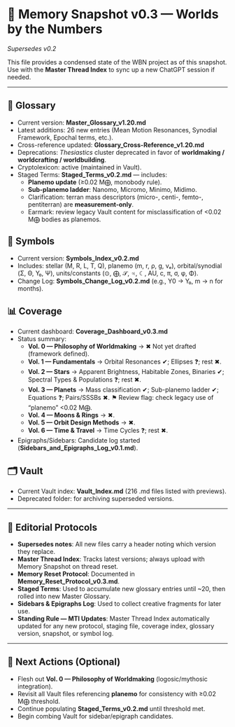 # 🧠 Memory Snapshot v0.3 — Worlds by the Numbers
*Supersedes v0.2*

This file provides a condensed state of the WBN project as of this snapshot.  
Use with the **Master Thread Index** to sync up a new ChatGPT session if needed.  

---

## 📖 Glossary
- Current version: **Master_Glossary_v1.20.md**  
- Latest additions: 26 new entries (Mean Motion Resonances, Synodial Framework, Epochal terms, etc.).  
- Cross-reference updated: **Glossary_Cross-Reference_v1.20.md**  
- Deprecations: *Thesiastics* cluster deprecated in favor of **worldmaking / worldcrafting / worldbuilding**.  
- Cryptolexicon: active (maintained in Vault).  
- Staged Terms: **Staged_Terms_v0.2.md** — includes:  
  - **Planemo update** (≥0.02 M⨁, monobody rule).  
  - **Sub-planemo ladder**: Nanomo, Micromo, Minimo, Midimo.  
  - Clarification: terran mass descriptors (micro-, centi-, femto-, pentiterran) are **measurement-only**.  
  - Earmark: review legacy Vault content for misclassification of <0.02 M⨁ bodies as planemos.  

## 🔣 Symbols
- Current version: **Symbols_Index_v0.2.md**  
- Includes: stellar (M, R, L, T, Q), planemo (m, r, ρ, g, vₑ), orbital/synodial (Σ, Θ, Y₀, Ψ), units/constants (⊙, ⨁, $\mathcal{S}$, ♃, ☾, AU, c, π, σ, φ, Φ).  
- Change Log: **Symbols_Change_Log_v0.2.md** (e.g., Y0 → Y₀, m → n for months).  

## 📊 Coverage
- Current dashboard: **Coverage_Dashboard_v0.3.md**  
- Status summary:  
  - **Vol. 0 — Philosophy of Worldmaking** → ✖ Not yet drafted (framework defined).  
  - **Vol. 1 — Fundamentals** → Orbital Resonances ✔; Ellipses ❓; rest ✖.  
  - **Vol. 2 — Stars** → Apparent Brightness, Habitable Zones, Binaries ✔; Spectral Types & Populations ❓; rest ✖.  
  - **Vol. 3 — Planets** → Mass classification ✔; Sub-planemo ladder ✔; Equations ❓; Pairs/SSSBs ✖. ⚑ Review flag: check legacy use of “planemo” <0.02 M⨁.  
  - **Vol. 4 — Moons & Rings** → ✖.  
  - **Vol. 5 — Orbit Design Methods** → ✖.  
  - **Vol. 6 — Time & Travel** → Time Cycles ❓; rest ✖.  
- Epigraphs/Sidebars: Candidate log started (**Sidebars_and_Epigraphs_Log_v0.1.md**).  

## 🗂 Vault
- Current Vault index: **Vault_Index.md** (216 .md files listed with previews).  
- Deprecated folder: for archiving superseded versions.  

---

## 📌 Editorial Protocols
- **Supersedes notes**: All new files carry a header noting which version they replace.  
- **Master Thread Index**: Tracks latest versions; always upload with Memory Snapshot on thread reset.  
- **Memory Reset Protocol**: Documented in **Memory_Reset_Protocol_v0.3.md**.  
- **Staged Terms**: Used to accumulate new glossary entries until ~20, then rolled into new Master Glossary.  
- **Sidebars & Epigraphs Log**: Used to collect creative fragments for later use.  
- **Standing Rule — MTI Updates**: Master Thread Index automatically updated for any new protocol, staging file, coverage index, glossary version, snapshot, or symbol log.  

---

## 🚀 Next Actions (Optional)
- Flesh out **Vol. 0 — Philosophy of Worldmaking** (logosic/mythosic integration).  
- Revisit all Vault files referencing **planemo** for consistency with ≥0.02 M⨁ threshold.  
- Continue populating **Staged_Terms_v0.2.md** until threshold met.  
- Begin combing Vault for sidebar/epigraph candidates.  
